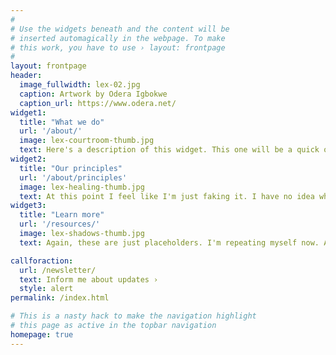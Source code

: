 ```yaml
---
#
# Use the widgets beneath and the content will be
# inserted automagically in the webpage. To make
# this work, you have to use › layout: frontpage
#
layout: frontpage
header:
  image_fullwidth: lex-02.jpg
  caption: Artwork by Odera Igbokwe
  caption_url: https://www.odera.net/
widget1:
  title: "What we do"
  url: '/about/'
  image: lex-courtroom-thumb.jpg
  text: Here's a description of this widget. This one will be a quick overview of the various projects and a link to the about pages.
widget2:
  title: "Our principles"
  url: '/about/principles'
  image: lex-healing-thumb.jpg
  text: At this point I feel like I'm just faking it. I have no idea what these three widgets should feature, or whether I actually need three. It's an arbitrary number.
widget3:
  title: "Learn more"
  url: '/resources/'
  image: lex-shadows-thumb.jpg
  text: Again, these are just placeholders. I'm repeating myself now. And I'm still unsure we need three, if we need any at all. I need more content.

callforaction:
  url: /newsletter/
  text: Inform me about updates ›
  style: alert
permalink: /index.html

# This is a nasty hack to make the navigation highlight
# this page as active in the topbar navigation
homepage: true
---
```


